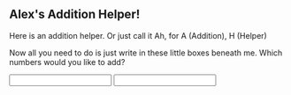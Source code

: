 ## Alex's Addition Helper!

Here is an addition helper.
Or just call it Ah, for A (Addition), H (Helper)

Now all you need to do is just write in these little boxes beneath me.
Which numbers would you like to add?

<input type="Number 1" id="num1" name="num1name"/>
<input type="Number 2" id="num2" name="num2name"/>
